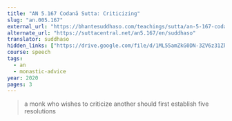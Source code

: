 ```yaml
---
title: "AN 5.167 Codanā Sutta: Criticizing"
slug: "an.005.167"
external_url: "https://bhantesuddhaso.com/teachings/sutta/an-5-167-codana-sutta/"
alternate_url: "https://suttacentral.net/an5.167/en/suddhaso"
translator: suddhaso
hidden_links: ["https://drive.google.com/file/d/1ML55amZkG0DN-3ZV6z31Zkl14cQJFk4s/view?usp=drivesdk"]
course: speech
tags:
  - an
  - monastic-advice
year: 2020
pages: 3
---
```


> a monk who wishes to criticize another should first establish five resolutions
